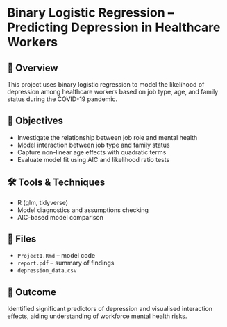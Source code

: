 # Binary Logistic Regression – Predicting Depression in Healthcare Workers

## 📘 Overview
This project uses binary logistic regression to model the likelihood of depression among healthcare workers based on job type, age, and family status during the COVID-19 pandemic.

## 🎯 Objectives
- Investigate the relationship between job role and mental health
- Model interaction between job type and family status
- Capture non-linear age effects with quadratic terms
- Evaluate model fit using AIC and likelihood ratio tests

## 🛠 Tools & Techniques
- R (glm, tidyverse)
- Model diagnostics and assumptions checking
- AIC-based model comparison

## 📁 Files
- `Project1.Rmd` – model code
- `report.pdf` – summary of findings
- `depression_data.csv` 

## 📌 Outcome
Identified significant predictors of depression and visualised interaction effects, aiding understanding of workforce mental health risks.
